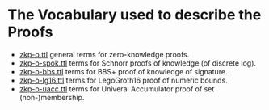 # The Vocabulary used to describe the Proofs
- [zkp-o.ttl](vocab/zkp-o.ttl) general terms for zero-knowledge proofs.
- [zkp-o-spok.ttl](vocab/zkp-o-spok.ttl) terms for Schnorr proofs of knowledge (of discrete log).
- [zkp-o-bbs.ttl](vocab/zkp-o-bbs.ttl) terms for BBS+ proof of knowledge of signature.
- [zkp-o-lg16.ttl](vocab/zkp-o-lg16.ttl) terms for LegoGroth16 proof of numeric bounds.
- [zkp-o-uacc.ttl](vocab/zkp-o-uacc.ttl) terms for Univeral Accumulator proof of set (non-)membership.